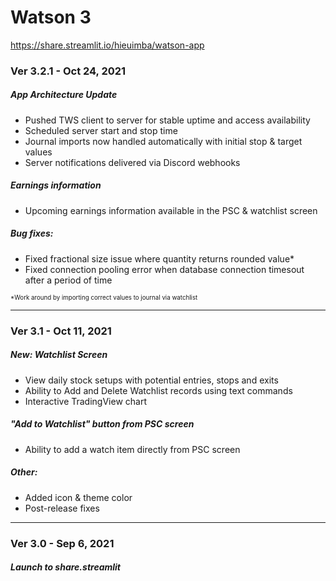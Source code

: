 # Watson 3
https://share.streamlit.io/hieuimba/watson-app
### Ver 3.2.1 - Oct 24, 2021
##### App Architecture Update
 - Pushed TWS client to server for stable uptime and access availability
 - Scheduled server start and stop time
 - Journal imports now handled automatically with initial stop & target values
 - Server notifications delivered via Discord webhooks

##### Earnings information
 - Upcoming earnings information available in the PSC & watchlist screen

##### Bug fixes:
 - Fixed fractional size issue where quantity returns rounded value*
 - Fixed connection pooling error when database connection timesout after a period of time

<sub><sup>*Work around by importing correct values to journal via watchlist</sup></sub>

---

### Ver 3.1 - Oct 11, 2021
##### New: Watchlist Screen
 - View daily stock setups with potential entries, stops and exits
 - Ability to Add and Delete Watchlist records using text commands
 - Interactive TradingView chart
 
##### "Add to Watchlist" button from PSC screen
 - Ability to add a watch item directly from PSC screen
 
##### Other:
 - Added icon & theme color
 - Post-release fixes

---

### Ver 3.0 - Sep 6, 2021
##### Launch to share.streamlit
